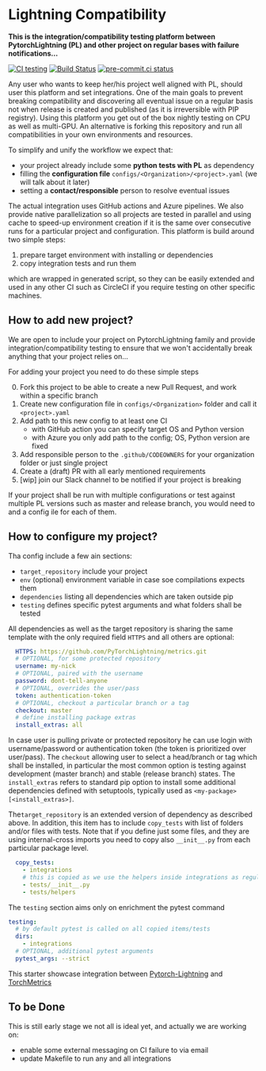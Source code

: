 # Lightning Compatibility

__This is the integration/compatibility testing platform between PytorchLightning (PL) and other project on regular bases with failure notifications...__

[![CI testing](https://github.com/PyTorchLightning/compatibility/workflows/CI%20testing/badge.svg?branch=main&event=push)](https://github.com/PyTorchLightning/compatibility/actions?query=workflow%3A%22CI+testing%22)
[![Build Status](https://dev.azure.com/PytorchLightning/compatibility/_apis/build/status/PyTorchLightning.compatibility?branchName=main)](https://dev.azure.com/PytorchLightning/compatibility/_build/latest?definitionId=17&branchName=main)
[![pre-commit.ci status](https://results.pre-commit.ci/badge/github/PyTorchLightning/compatibility/main.svg?badge_token=mqheL1-cTn-280Vx4cJUdg)](https://results.pre-commit.ci/latest/github/PyTorchLightning/compatibility/main?badge_token=mqheL1-cTn-280Vx4cJUdg)

Any user who wants to keep her/his project well aligned with PL, should user this platform and set integrations.
One of the main goals to prevent breaking compatibility and discovering all eventual issue on a regular basis not when release is created and published (as it is irreversible  with PIP registry).
Using this platform you get out of the box nightly testing on CPU as well as multi-GPU.
An alternative is forking this repository and run all compatibilities in your own environments and resources.

To simplify and unify the workflow we expect that:

- your project already include some **python tests with PL** as dependency
- filling the **configuration file** `configs/<Organization>/<project>.yaml` (we will talk about it later)
- setting a **contact/responsible** person to resolve eventual issues

The actual integration uses GitHub actions and Azure pipelines.
We also provide native parallelization so all projects are tested in parallel and using cache to speed-up environment creation if it is the same over consecutive runs for a particular project and configuration.
This platform is build around two simple steps:

1. prepare target environment with installing or dependencies
1. copy integration tests and run them

which are wrapped in generated script, so they can be easily extended and used in any other CI such as CircleCI if you require testing on other specific machines.

## How to add new project?

We are open to include your project on PytorchLightning family and provide integration/compatibility testing to ensure that we won't accidentally break anything that your project relies on...

For adding your project you need to do these simple steps

0. Fork this project to be able to create a new Pull Request, and work within a specific branch
1. Create new configuration file in `configs/<Organization>` folder and call it `<project>.yaml`
1. Add path to this new config to at least one CI
   - with GitHub action you can specify target OS and Python version
   - with Azure you only add path to the config; OS, Python version are fixed
1. Add responsible person to the `.github/CODEOWNERS` for your organization folder or just single project
1. Create a (draft) PR with all early mentioned requirements
1. \[wip\] join our Slack channel to be notified if your project is breaking

If your project shall be run with multiple configurations or test against multiple PL versions such as master and release branch, you would need to and a config ile for each of them.

## How to configure my project?

Tha config include a few ain sections:

- `target_repository` include your project
- `env` (optional) environment variable in case soe compilations expects them
- `dependencies` listing all dependencies which are taken outside pip
- `testing` defines specific pytest arguments and what folders shall be tested

All dependencies as well as the target repository is sharing the same template with the only required field `HTTPS` and all others are optional:

```yaml
  HTTPS: https://github.com/PyTorchLightning/metrics.git
  # OPTIONAL, for some protected repository
  username: my-nick
  # OPTIONAL, paired with the username
  password: dont-tell-anyone
  # OPTIONAL, overrides the user/pass
  token: authentication-token
  # OPTIONAL, checkout a particular branch or a tag
  checkout: master
  # define installing package extras
  install_extras: all
```

In case user is pulling private or protected repository he can use login with username/password or authentication token (the token is prioritized over user/pass).
The `checkout` allowing user to select a head/branch or tag which shall be installed, in particular the most common option is testing against development (master branch) and stable (release branch) states.
The `install_extras` refers to standard pip option to install some additional dependencies defined with setuptools, typically used as `<my-package>[<install_extras>]`.

The`target_repository` is an extended version of dependency as described above.
In addition, this item has to include `copy_tests` with list of folders and/or files with tests.
Note that if you define just some files, and they are using internal-cross imports you need to copy also `__init__.py` from each particular package level.

```yaml
  copy_tests:
    - integrations
    # this is copied as we use the helpers inside integrations as regular python package
    - tests/__init__.py
    - tests/helpers
```

The `testing` section aims only on enrichment the pytest command

```yaml
testing:
  # by default pytest is called on all copied items/tests
  dirs:
    - integrations
  # OPTIONAL, additional pytest arguments
  pytest_args: --strict
```

This starter showcase integration between [Pytorch-Lightning](https://github.com/PyTorchLightning/pytorch-lightning) and [TorchMetrics](https://github.com/PyTorchLightning/metrics)

## To be Done

This is still early stage we not all is ideal yet, and actually we are working on:

- enable some external messaging on CI failure to via email
- update Makefile to run any and all integrations
